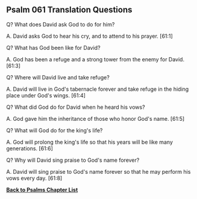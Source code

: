 ## Psalm 061 Translation Questions ##

Q? What does David ask God to do for him?

A. David asks God to hear his cry, and to attend to his prayer. [61:1]

Q? What has God been like for David?

A. God has been a refuge and a strong tower from the enemy for David. [61:3]

Q? Where will David live and take refuge?

A. David will live in God's tabernacle forever and take refuge in the hiding place under God's wings. [61:4]

Q? What did God do for David when he heard his vows?

A. God gave him the inheritance of those who honor God's name. [61:5]

Q? What will God do for the king's life?

A. God will prolong the king's life so that his years will be like many generations. [61:6]

Q? Why will David sing praise to God's name forever?

A. David will sing praise to God's name forever so that he may perform his vows every day. [61:8]

__[Back to Psalms Chapter List](./)__

